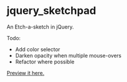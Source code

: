 # jquery_sketchpad
An Etch-a-sketch in jQuery.

Todo:

- Add color selector
- Darken opacity when multiple mouse-overs
- Refactor where possible

[Preview it here.](http://htmlpreview.github.io/?https://github.com/openmindset/jquery_sketchpad/blob/master/index.html)